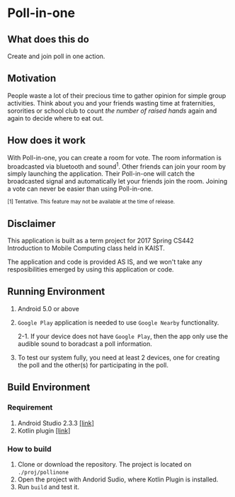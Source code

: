 # Poll-in-one

## What does this do

Create and join poll in one action.

## Motivation

People waste a lot of their precious time to gather opinion for simple group activities.
Think about you and your friends wasting time at fraternities, sororities or school club
to count *the number of raised hands* again and again to decide where to eat out.

## How does it work

With Poll-in-one, you can create a room for vote. The room information is broadcasted
via bluetooth and sound<sup>1</sup>. Other friends can join your room by simply launching
the application. Their Poll-in-one will catch the broadcasted signal and automatically let
your friends join the room. Joining a vote can never be easier than using Poll-in-one.

<sup>[1] Tentative. This feature may not be available at the time of release.</sup>

## Disclaimer

This application is built as a term project for 2017 Spring CS442 Introduction to Mobile
Computing class held in KAIST.

The application and code is provided AS IS, and we won't take any resposibilities emerged
by using this application or code.

## Running Environment
1. Android 5.0 or above
2. `Google Play` application is needed to use `Google Nearby` functionality.

    2-1. If your device does not have `Google Play`, then the app only use the audible sound to boradcast a poll information.

3. To test our system fully, you need at least 2 devices, one for creating the poll and the other(s) for participating in the poll.

## Build Environment
### Requirement
1. Android Studio 2.3.3 [[link]](https://developer.android.com/studio/index.html?hl=ko)
2. Kotlin plugin [[link]](https://kotlinlang.org/docs/tutorials/kotlin-android.html#installing-the-kotlin-plugin)

### How to build
1. Clone or download the repository. The project is located on `./proj/pollinone`
2. Open the project with Andorid Sudio, where Kotlin Plugin is installed. 
3. Run `build` and test it. 
